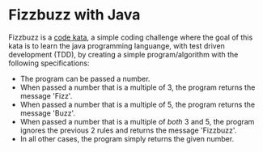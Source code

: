 # Fizzbuzz with Java

Fizzbuzz is a [code kata](http://codekata.com), a simple coding challenge where the goal of this kata is to learn the java programming languange, with test driven development (TDD), by creating a simple program/algorithm with the following specifications:  

* The program can be passed a number.
* When passed a number that is a multiple of 3, the program returns the message 'Fizz'.
* When passed a number that is a multiple of 5, the program returns the message 'Buzz'.
* When passed a number that is a multiple of *both* 3 and 5, the program ignores the previous 2 rules and returns the message 'Fizzbuzz'.
* In all other cases, the program simply returns the given number.
